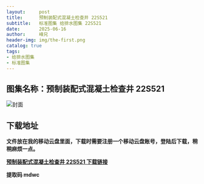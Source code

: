 ```yaml
---
layout:     post
title:      预制装配式混凝土检查井 22S521
subtitle:   标准图集 给排水图集 22S521
date:       2025-06-16
author:     峰兄
header-img: img/the-first.png
catalog: true
tags:
- 给排水图集
- 标准图集
---
```

## 图集名称：预制装配式混凝土检查井 22S521
![封面](https://pic1.imgdb.cn/item/684fbdd558cb8da5c84f503f.jpg)


## 下载地址 ##
**文件放在我的移动云盘里面，下载时需要注册一个移动云盘账号，登陆后下载，稍稍麻烦一点。**  
  
[**预制装配式混凝土检查井 22S521 下载链接**](https://caiyun.139.com/w/i/2nQQTAL780wuh)


**提取码 mdwc**


